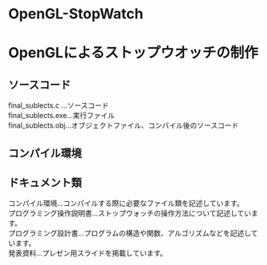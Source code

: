 # OpenGL-StopWatch
<h1>OpenGLによるストップウオッチの制作</h1>

<h2>ソースコード</h2>
final_sublects.c  ...ソースコード
<br>
final_sublects.exe...実行ファイル
<br>
final_sublects.obj...オブジェクトファイル、コンパイル後のソースコード

<h2>コンパイル環境</h2>



<h2>ドキュメント類</h2>
コンパイル環境...コンパイルする際に必要なファイル類を記述しています。
<br>
プログラミング操作説明書...ストップウォッチの操作方法について記述しています。
<br>
プログラミング設計書...プログラムの構造や関数、アルゴリズムなどを記述しています。
<br>
発表資料...プレゼン用スライドを掲載しています。

